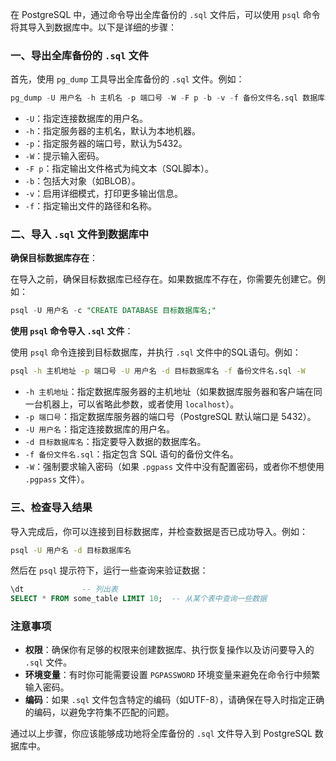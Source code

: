 在 PostgreSQL 中，通过命令导出全库备份的 `.sql` 文件后，可以使用 `psql` 命令将其导入到数据库中。以下是详细的步骤：

### 一、导出全库备份的 `.sql` 文件

首先，使用 `pg_dump` 工具导出全库备份的 `.sql` 文件。例如：

```sql
pg_dump -U 用户名 -h 主机名 -p 端口号 -W -F p -b -v -f 备份文件名.sql 数据库名
```


- `-U`：指定连接数据库的用户名。
- `-h`：指定服务器的主机名，默认为本地机器。
- `-p`：指定服务器的端口号，默认为5432。
- `-W`：提示输入密码。
- `-F p`：指定输出文件格式为纯文本（SQL脚本）。
- `-b`：包括大对象（如BLOB）。
- `-v`：启用详细模式，打印更多输出信息。
- `-f`：指定输出文件的路径和名称。

### 二、导入 `.sql` 文件到数据库中

**确保目标数据库存在**：

在导入之前，确保目标数据库已经存在。如果数据库不存在，你需要先创建它。例如：

```sql
psql -U 用户名 -c "CREATE DATABASE 目标数据库名;"
```

**使用 `psql` 命令导入 `.sql` 文件**：

使用 `psql` 命令连接到目标数据库，并执行 `.sql` 文件中的SQL语句。例如：

```sh
psql -h 主机地址 -p 端口号 -U 用户名 -d 目标数据库名 -f 备份文件名.sql -W
```

- `-h 主机地址`：指定数据库服务器的主机地址（如果数据库服务器和客户端在同一台机器上，可以省略此参数，或者使用 `localhost`）。
- `-p 端口号`：指定数据库服务器的端口号（PostgreSQL 默认端口是 5432）。
- `-U 用户名`：指定连接数据库的用户名。
- `-d 目标数据库名`：指定要导入数据的数据库名。
- `-f 备份文件名.sql`：指定包含 SQL 语句的备份文件名。
- `-W`：强制要求输入密码（如果 `.pgpass` 文件中没有配置密码，或者你不想使用 `.pgpass` 文件）。

### 三、检查导入结果

导入完成后，你可以连接到目标数据库，并检查数据是否已成功导入。例如：

```sh
psql -U 用户名 -d 目标数据库名
```

然后在 `psql` 提示符下，运行一些查询来验证数据：

```sql
\dt             -- 列出表
SELECT * FROM some_table LIMIT 10;  -- 从某个表中查询一些数据
```

### 注意事项

- **权限**：确保你有足够的权限来创建数据库、执行恢复操作以及访问要导入的 `.sql` 文件。
- **环境变量**：有时你可能需要设置 `PGPASSWORD` 环境变量来避免在命令行中频繁输入密码。
- **编码**：如果 `.sql` 文件包含特定的编码（如UTF-8），请确保在导入时指定正确的编码，以避免字符集不匹配的问题。

通过以上步骤，你应该能够成功地将全库备份的 `.sql` 文件导入到 PostgreSQL 数据库中。
